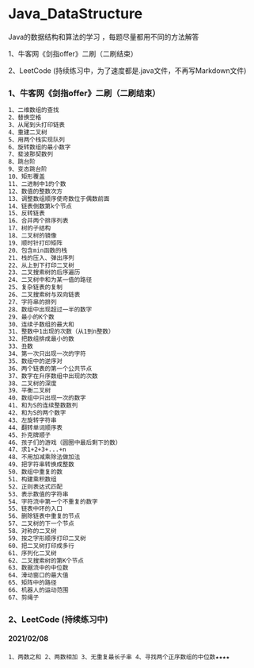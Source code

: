 # Java_DataStructure
Java的数据结构和算法的学习 ，每题尽量都用不同的方法解答

1、牛客网《剑指offer》二刷（二刷结束）

2、LeetCode (持续练习中，为了速度都是.java文件，不再写Markdown文件)

### 1、牛客网《剑指offer》二刷（二刷结束）

```bash
1、二维数组的查找
2、替换空格
3、从尾到头打印链表
4、重建二叉树
5、用两个栈实现队列
6、旋转数组的最小数字
7、斐波那契数列
8、跳台阶
9、变态跳台阶
10、矩形覆盖
11、二进制中1的个数
12、数值的整数次方
13、调整数组顺序使奇数位于偶数前面
14、链表倒数第k个节点
15、反转链表
16、合并两个排序列表
17、树的子结构
18、二叉树的镜像
19、顺时针打印矩阵
20、包含min函数的栈
21、栈的压入、弹出序列
22、从上到下打印二叉树
23、二叉搜索树的后序遍历
24、二叉树中和为某一值的路径
25、复杂链表的复制
26、二叉搜索树与双向链表
27、字符串的排列
28、数组中出现超过一半的数字
29、最小的K个数
30、连续子数组的最大和
31、整数中1出现的次数（从1到n整数）
32、把数组排成最小的数
33、丑数
34、第一次只出现一次的字符
35、数组中的逆序对
36、两个链表的第一个公共节点
37、数字在升序数组中出现的次数
38、二叉树的深度
39、平衡二叉树
40、数组中只出现一次的数字
41、和为S的连续整数数列
42、和为S的两个数字
43、左旋转字符串
44、翻转单词顺序表
45、扑克牌顺子
46、孩子们的游戏（圆圈中最后剩下的数）
47、求1+2+3+...+n
48、不用加减乘除法做加法
49、把字符串转换成整数
50、数组中重复的数
51、构建乘积数组
52、正则表达式匹配
53、表示数值的字符串
54、字符流中第一个不重复的数字
55、链表中环的入口
56、删除链表中重复的节点
57、二叉树的下一个节点
58、对称的二叉树
59、按之字形顺序打印二叉树
60、把二叉树打印成多行
61、序列化二叉树
62、二叉搜索树的第K个节点
63、数据流中的中位数
64、滑动窗口的最大值
65、矩阵中的路径
66、机器人的运动范围
67、剪绳子
```

### 2、LeetCode (持续练习中)

#### 2021/02/08

```
1、两数之和 2、两数相加 3、无重复最长子串 4、寻找两个正序数组的中位数★★★★
```

